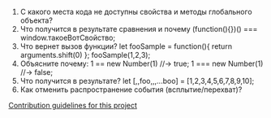 1. С какого места кода не доступны свойства и методы глобального объекта?
2. Что получится в результате сравнения и почему (function(){})() === window.такоеВотСвойство;
3. Что вернет вызов функции? let fooSample = function(){ return arguments.shift(0) }; fooSample(1,2,3);
4. Объясните почему: 1 == new Number(1) //-> true; 1 === new Number(1) //-> false;
5. Что получится в результате? let [,,foo,,,...boo] = [1,2,3,4,5,6,7,8,9,10];
6. Как отменить распространение события (всплытие/перехват)?

[Contribution guidelines for this project](docs/CONTRIBUTING.md)